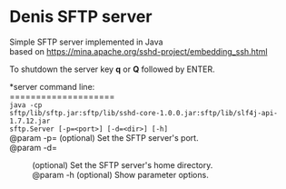 # Denis SFTP server
Simple SFTP server implemented in Java<br>
based on https://mina.apache.org/sshd-project/embedding_ssh.html 
<p>
To shutdown the server key <b>q</b> or <b>Q</b> followed by ENTER.
</p>

*server command line:<br>
====================<br>
<code>java -cp sftp/lib/sftp.jar:sftp/lib/sshd-core-1.0.0.jar:sftp/lib/slf4j-api-1.7.12.jar sftp.Server [-p=&lt;port&gt;] [-d=&lt;dir&gt;] [-h]</code><br>
@param -p=<port> (optional) Set the SFTP server's port.<br>
@param -d=<dir> (optional) Set the SFTP server's home directory.<br>
@param -h (optional) Show parameter options.<br>





